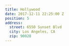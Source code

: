 ```yaml
---
title: Hollywood
date: 2017-12-11 22:25:00 Z
position: 5
address:
  street: 6550 Sunset Blvd
  city: Los Angeles, CA
  zip: 90028
---
```


